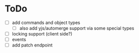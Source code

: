 # ToDo

- [ ] add commands and object types
  - [ ] also add yjs/automerge support via some special types
- [ ] locking support (client side?)
- [ ] events
- [ ] add patch endpoint

